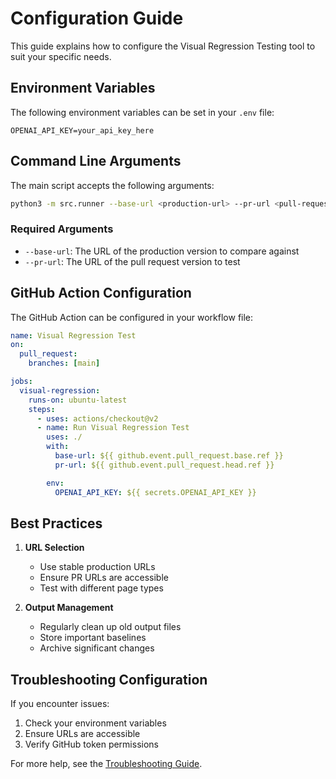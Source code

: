 # Configuration Guide

This guide explains how to configure the Visual Regression Testing tool to suit your specific needs.

## Environment Variables

The following environment variables can be set in your `.env` file:

```env
OPENAI_API_KEY=your_api_key_here
```

## Command Line Arguments

The main script accepts the following arguments:

```bash
python3 -m src.runner --base-url <production-url> --pr-url <pull-request-url>
```

### Required Arguments

- `--base-url`: The URL of the production version to compare against
- `--pr-url`: The URL of the pull request version to test

## GitHub Action Configuration

The GitHub Action can be configured in your workflow file:

```yaml
name: Visual Regression Test
on:
  pull_request:
    branches: [main]

jobs:
  visual-regression:
    runs-on: ubuntu-latest
    steps:
      - uses: actions/checkout@v2
      - name: Run Visual Regression Test
        uses: ./
        with:
          base-url: ${{ github.event.pull_request.base.ref }}
          pr-url: ${{ github.event.pull_request.head.ref }}

        env:
          OPENAI_API_KEY: ${{ secrets.OPENAI_API_KEY }}
```

## Best Practices

1. **URL Selection**

   - Use stable production URLs
   - Ensure PR URLs are accessible
   - Test with different page types

2. **Output Management**
   - Regularly clean up old output files
   - Store important baselines
   - Archive significant changes

## Troubleshooting Configuration

If you encounter issues:

1. Check your environment variables
2. Ensure URLs are accessible
3. Verify GitHub token permissions

For more help, see the [Troubleshooting Guide](troubleshooting.md).
